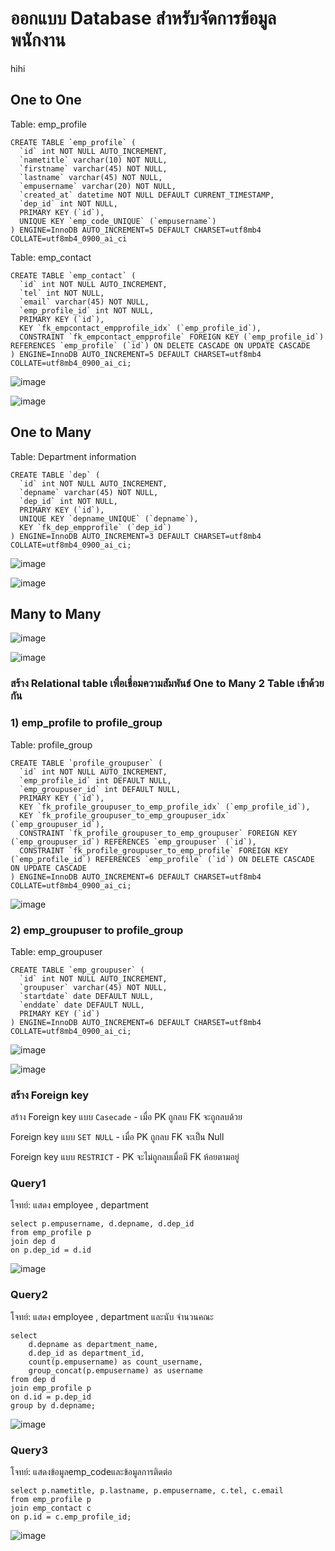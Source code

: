 # ออกแบบ Database สำหรับจัดการข้อมูลพนักงาน #

hihi

## One to One ##
Table: emp_profile
```
CREATE TABLE `emp_profile` (
  `id` int NOT NULL AUTO_INCREMENT,
  `nametitle` varchar(10) NOT NULL,
  `firstname` varchar(45) NOT NULL,
  `lastname` varchar(45) NOT NULL,
  `empusername` varchar(20) NOT NULL,
  `created_at` datetime NOT NULL DEFAULT CURRENT_TIMESTAMP,
  `dep_id` int NOT NULL,
  PRIMARY KEY (`id`),
  UNIQUE KEY `emp_code_UNIQUE` (`empusername`)
) ENGINE=InnoDB AUTO_INCREMENT=5 DEFAULT CHARSET=utf8mb4 COLLATE=utf8mb4_0900_ai_ci

```

Table: emp_contact
```
CREATE TABLE `emp_contact` (
  `id` int NOT NULL AUTO_INCREMENT,
  `tel` int NOT NULL,
  `email` varchar(45) NOT NULL,
  `emp_profile_id` int NOT NULL,
  PRIMARY KEY (`id`),
  KEY `fk_empcontact_empprofile_idx` (`emp_profile_id`),
  CONSTRAINT `fk_empcontact_empprofile` FOREIGN KEY (`emp_profile_id`) REFERENCES `emp_profile` (`id`) ON DELETE CASCADE ON UPDATE CASCADE
) ENGINE=InnoDB AUTO_INCREMENT=5 DEFAULT CHARSET=utf8mb4 COLLATE=utf8mb4_0900_ai_ci;
```

![image](https://github.com/pying-hathai/Projgit/assets/132686635/0a1fe8b6-d54b-4d4e-855c-1c34d138cf33)

![image](https://github.com/pying-hathai/Projgit/assets/132686635/0d429938-e67e-4f58-b242-e5e3d3d54fb1)

## One to Many ##


Table: Department information
```
CREATE TABLE `dep` (
  `id` int NOT NULL AUTO_INCREMENT,
  `depname` varchar(45) NOT NULL,
  `dep_id` int NOT NULL,
  PRIMARY KEY (`id`),
  UNIQUE KEY `depname_UNIQUE` (`depname`),
  KEY `fk_dep_empprofile` (`dep_id`)
) ENGINE=InnoDB AUTO_INCREMENT=3 DEFAULT CHARSET=utf8mb4 COLLATE=utf8mb4_0900_ai_ci;
```


![image](https://github.com/pying-hathai/Projgit/assets/132686635/b34477d5-b273-4220-9963-ccb15a599658)

![image](https://github.com/pying-hathai/Projgit/assets/132686635/bfbbb7a0-9d0f-4e8c-bd09-507752a2da8b)

## Many to Many ##
![image](https://github.com/pying-hathai/Projgit/assets/132686635/0b820667-9412-4e6d-aaf8-6c0005c48131)

![image](https://github.com/pying-hathai/Projgit/assets/132686635/9aabcda5-c135-41b9-853c-44624dc227bd)

### สร้าง Relational table เพื่อเชื่อมความสัมพันธ์ One to Many 2 Table เข้าด้วยกัน ###
### 1) emp_profile to profile_group ###

Table: profile_group
```
CREATE TABLE `profile_groupuser` (
  `id` int NOT NULL AUTO_INCREMENT,
  `emp_profile_id` int DEFAULT NULL,
  `emp_groupuser_id` int DEFAULT NULL,
  PRIMARY KEY (`id`),
  KEY `fk_profile_groupuser_to_emp_profile_idx` (`emp_profile_id`),
  KEY `fk_profile_groupuser_to_emp_groupuser_idx` (`emp_groupuser_id`),
  CONSTRAINT `fk_profile_groupuser_to_emp_groupuser` FOREIGN KEY (`emp_groupuser_id`) REFERENCES `emp_groupuser` (`id`),
  CONSTRAINT `fk_profile_groupuser_to_emp_profile` FOREIGN KEY (`emp_profile_id`) REFERENCES `emp_profile` (`id`) ON DELETE CASCADE ON UPDATE CASCADE
) ENGINE=InnoDB AUTO_INCREMENT=6 DEFAULT CHARSET=utf8mb4 COLLATE=utf8mb4_0900_ai_ci;
```


![image](https://github.com/pying-hathai/Projgit/assets/132686635/8cff9f0d-00ec-42c4-95bc-85e8b4a78ecb)

### 2) emp_groupuser to profile_group ###

Table: emp_groupuser

```
CREATE TABLE `emp_groupuser` (
  `id` int NOT NULL AUTO_INCREMENT,
  `groupuser` varchar(45) NOT NULL,
  `startdate` date DEFAULT NULL,
  `enddate` date DEFAULT NULL,
  PRIMARY KEY (`id`)
) ENGINE=InnoDB AUTO_INCREMENT=6 DEFAULT CHARSET=utf8mb4 COLLATE=utf8mb4_0900_ai_ci;
```

![image](https://github.com/pying-hathai/Projgit/assets/132686635/4ad579e0-00a5-40cc-9806-672771ed2310)

![image](https://github.com/pying-hathai/Projgit/assets/132686635/9aba6da5-a570-4657-bca7-6b48a9f79c3a)

### สร้าง Foreign key ###

สร้าง Foreign key แบบ ```Casecade``` - เมื่อ PK ถูกลบ FK จะถูกลบด้วย

Foreign key แบบ ```SET NULL``` - เมื่อ PK ถูกลบ FK จะเป็น Null

Foreign key แบบ ```RESTRICT``` - PK จะไม่ถูกลบเมื่อมี FK ห้อยตามอยู่

### Query1 ###
โจทย์: แสดง employee , department
```
select p.empusername, d.depname, d.dep_id
from emp_profile p
join dep d
on p.dep_id = d.id
```
![image](https://github.com/pying-hathai/Projgit/assets/132686635/66121bb2-5db8-41e4-a12b-c6d3e6f7c0c3)

### Query2 ###
โจทย์: แสดง employee , department และนับ จำนวนคณะ
```
select 
	d.depname as department_name,
	d.dep_id as department_id,
    count(p.empusername) as count_username,
    group_concat(p.empusername) as username
from dep d
join emp_profile p
on d.id = p.dep_id
group by d.depname;
```
![image](https://github.com/pying-hathai/Projgit/assets/132686635/5cb02486-000c-4cad-8212-c4c77fb62f88)


### Query3 ###
โจทย์: แสดงข้อมูลemp_codeและข้อมูลการติดต่อ

```
select p.nametitle, p.lastname, p.empusername, c.tel, c.email
from emp_profile p
join emp_contact c
on p.id = c.emp_profile_id;
```
![image](https://github.com/pying-hathai/Projgit/assets/132686635/bbcadf70-5678-4dad-ae8e-9a5248624c04)



